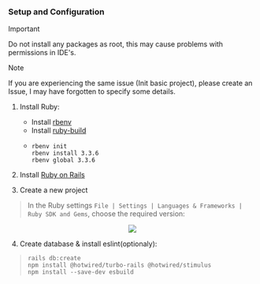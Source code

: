 ### Setup and Configuration

> [!IMPORTANT] 
> Do not install any packages as root, this may cause problems with permissions in IDE's.

> [!NOTE]
> If you are experiencing the same issue (Init basic project), please create an Issue, I may have forgotten to specify some details.

1. Install Ruby:
    - Install [rbenv](https://github.com/rbenv/rbenv)
    - Install [ruby-build](https://github.com/rbenv/ruby-build)
    - ```
      rbenv init
      rbenv install 3.3.6
      rbenv global 3.3.6
      ```
2. Install [Ruby on Rails](https://github.com/rails/rails)

3. Create a new project
> In the Ruby settings `File | Settings | Languages & Frameworks | Ruby SDK and Gems`, choose the required version:

<p align="center">
  <img src="https://github.com/user-attachments/assets/271e48f5-2825-4be2-b307-cf9e95f4d35b" />
</p>

4. Create database & install eslint(optionaly):
>  ```
>  rails db:create
>  npm install @hotwired/turbo-rails @hotwired/stimulus
>  npm install --save-dev esbuild
>  ```
